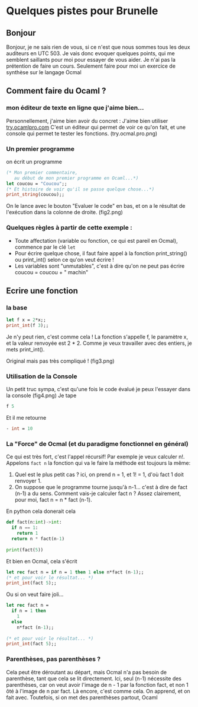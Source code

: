 # Quelques pistes pour Brunelle 

## Bonjour
Bonjour, je ne sais rien de vous, si ce n'est que nous sommes tous les deux auditeurs en UTC 503.
Je vais donc evoquer quelques points, qui me semblent saillants pour moi pour essayer de vous aider.
Je n'ai pas la prétention de faire un cours. Seulement faire pour moi un exercice de synthèse sur le langage Ocmal

## Comment faire du Ocaml ?
### mon éditeur de texte en ligne que j'aime bien...
Personnellement, j'aime bien avoir du concret : J'aime bien utiliser [try.ocamlpro.com](http:try.ocamlpro.com)
C'est un éditeur qui permet de voir ce qu'on fait, et une console qui permet te tester les fonctions.
(try.ocmal.pro.png)

### Un premier programme
on écrit un programme
```Ocaml
(* Mon premier commentaire, 
   au début de mon premier programme en Ocaml...*)
let coucou = "Coucou";;
(* Et histoire de voir qu'il se passe quelque chose...*)
print_string(coucou);;
```
On le lance avec le bouton "Evaluer le code" en bas, et on a le résultat de l'exécution dans la colonne de droite.
(fig2.png)

### Quelques règles à partir de cette exemple :

- Toute affectation (variable ou fonction, ce qui est pareil en Ocmal), commence par le clé `let`
- Pour écrire quelque chose, il faut faire appel à la fonction print_string() ou print_int() selon ce qu'on veut écrire !
- Les variables sont "unmutables", c'est à dire qu'on ne peut pas écrire coucou = coucou + " machin"

## Ecrire une fonction
### la base
```Ocaml
let f x = 2*x;;
print_int(f 3);;
```

Je n'y peut rien, c'est comme cela ! 
La fonction s'appelle f, le paramètre x, et la valeur renvoyée est 2 * 2.
Comme je veux travailler avec des entiers, je mets print_int().

Original mais pas très compliqué !
(fig3.png)

### Utilisation de la Console
Un petit truc sympa, c'est qu'une fois le code évalué je peux l'essayer dans la console (fig4.png)
Je tape 
```Ocaml
f 5
```
Et il me retourne
```Ocaml
- int = 10
```
### La "Force" de Ocmal (et du paradigme fonctionnel en général)
Ce qui est très fort, c'est l'appel récursif!
Par exemple je veux calculer n!. Appelons `fact n` la fonction qui va le faire
la méthode est toujours la même:
1) Quel est le plus petit cas ? ici, on prend n = 1, et 1! = 1, d'où fact 1 doit renvoyer 1.
2) On suppose que le programme tourne jusqu'à n-1... c'est à dire de fact (n-1) a du sens. Comment vais-je calculer fact n ? 
Assez clairement, pour moi, fact n = n * fact (n-1).

En python cela donerait cela 
```python
def fact(n:int)->int:
  if n == 1:
    return 1
  return n * fact(n-1)
  
print(fact(5))
```

Et bien en Ocmal, cela s'écrit
```Ocaml
let rec fact n = if n = 1 then 1 else n*fact (n-1);;
(* et pour voir le résultat... *)
print_int(fact 5);;
```

Ou si on veut faire joli...
```Ocaml
let rec fact n = 
  if n = 1 then 
    1 
  else 
    n*fact (n-1);;
    
(* et pour voir le résultat... *)
print_int(fact 5);;
```
### Parenthèses, pas parenthèses ?
Cela peut être déroutant au départ, mais Ocmal n'a pas besoin de parenthèse, tant que cela se lit directement. Ici, seul (n-1) nécessite des parenthèses, car on veut avoir l'image de n - 1 par la fonction fact, et non 1 ôté à l'image de n par fact.
Là encore, c'est comme cela. On apprend, et on fait avec.
Toutefois, si on met des parenthèses partout, Ocaml




